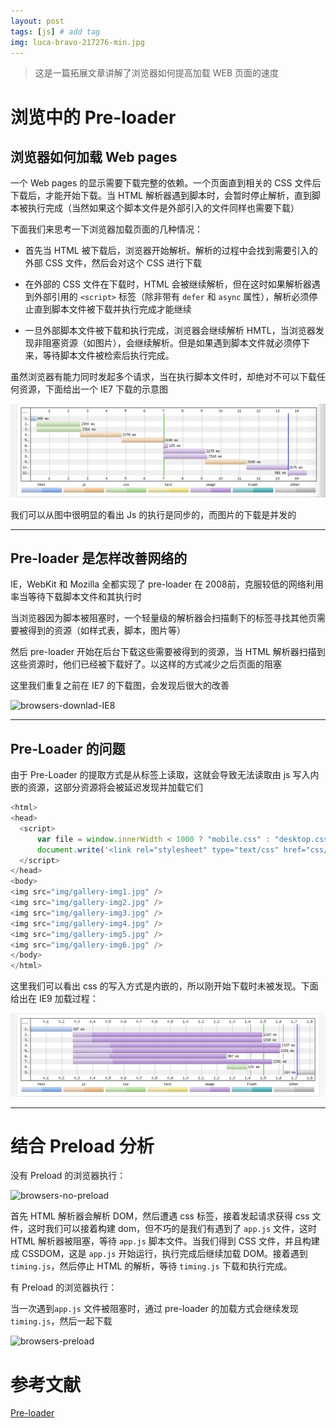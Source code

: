 ```yaml
---
layout: post
tags: [js] # add tag
img: luca-bravo-217276-min.jpg
---
```


> 这是一篇拓展文章讲解了浏览器如何提高加载 WEB 页面的速度

# 浏览中的 Pre-loader

## 浏览器如何加载 Web pages

一个 Web pages 的显示需要下载完整的依赖。一个页面直到相关的 CSS 文件后下载后，才能开始下载。当 HTML 解析器遇到脚本时，会暂时停止解析，直到脚本被执行完成（当然如果这个脚本文件是外部引入的文件同样也需要下载）

下面我们来思考一下浏览器加载页面的几种情况：

* 首先当 HTML 被下载后，浏览器开始解析。解析的过程中会找到需要引入的外部 CSS 文件，然后会对这个 CSS 进行下载

* 在外部的 CSS 文件在下载时，HTML 会被继续解析，但在这时如果解析器遇到外部引用的 `<script>` 标签（除非带有 `defer` 和 `async` 属性），解析必须停止直到脚本文件被下载并执行完成才能继续

* 一旦外部脚本文件被下载和执行完成，浏览器会继续解析 HMTL，当浏览器发现非阻塞资源（如图片），会继续解析。但是如果遇到脚本文件就必须停下来，等待脚本文件被检索后执行完成。

虽然浏览器有能力同时发起多个请求，当在执行脚本文件时，却绝对不可以下载任何资源，下面给出一个 IE7 下载的示意图

![browsers-downlad-IE7](/assets/img/15123672772855.jpg)


我们可以从图中很明显的看出 Js 的执行是同步的，而图片的下载是并发的

---

## Pre-loader 是怎样改善网络的

IE，WebKit 和 Mozilla 全都实现了 pre-loader 在 2008前，克服较低的网络利用率当等待下载脚本文件和其执行时

当浏览器因为脚本被阻塞时，一个轻量级的解析器会扫描剩下的标签寻找其他页需要被得到的资源（如样式表，脚本，图片等）

然后 pre-loader 开始在后台下载这些需要被得到的资源，当 HTML 解析器扫描到这些资源时，他们已经被下载好了。以这样的方式减少之后页面的阻塞

这里我们重复之前在 IE7 的下载图，会发现后很大的改善

![browsers-downlad-IE8]({{site.baseurl}}/assets/img/15123689112561.jpg)

---

## Pre-Loader 的问题

由于 Pre-Loader 的提取方式是从标签上读取，这就会导致无法读取由 js 写入内嵌的资源，这部分资源将会被延迟发现并加载它们

```js
<html>
<head>
  <script>
      var file = window.innerWidth < 1000 ? "mobile.css" : "desktop.css";
      document.write('<link rel="stylesheet" type="text/css" href="css/' + file + '"/>');
  </script>
</head>
<body>
<img src="img/gallery-img1.jpg" />
<img src="img/gallery-img2.jpg" />
<img src="img/gallery-img3.jpg" />
<img src="img/gallery-img4.jpg" />
<img src="img/gallery-img5.jpg" />
<img src="img/gallery-img6.jpg" />
</body>
</html>
```

这里我们可以看出 css 的写入方式是内嵌的，所以刚开始下载时未被发现。下面给出在 IE9 加载过程：

![browsers-downlad-IE9](/assets/img/15123695926479.jpg)

---

# 结合 Preload 分析

没有 Preload 的浏览器执行：

![browsers-no-preload]({{site.baseurl}}/assets/img/15123704052674.jpg)


首先 HTML 解析器会解析 DOM，然后遭遇 css 标签，接着发起请求获得 css 文件，这时我们可以接着构建 dom，但不巧的是我们有遇到了 `app.js` 文件，这时 HTML 解析器被阻塞，等待 `app.js` 脚本文件。当我们得到 CSS 文件，并且构建成 CSSDOM，这是 `app.js` 开始运行，执行完成后继续加载 DOM。接着遇到 `timing.js`，然后停止 HTML 的解析，等待 `timing.js` 下载和执行完成。

有 Preload 的浏览器执行：

当一次遇到`app.js` 文件被阻塞时，通过 pre-loader 的加载方式会继续发现 `timing.js`，然后一起下载

![browsers-preload]({{site.baseurl}}/assets/img/15123705955504.jpg)


# 参考文献

[Pre-loader](https://andydavies.me/blog/2013/10/22/how-the-browser-pre-loader-makes-pages-load-faster/)

